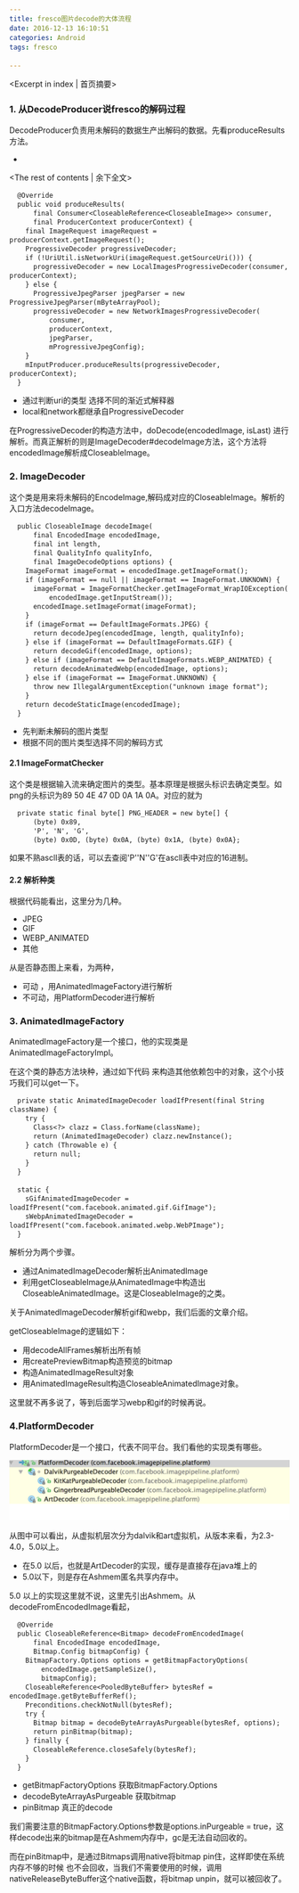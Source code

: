 ```yaml
---
title: fresco图片decode的大体流程
date: 2016-12-13 16:10:51
categories: Android
tags: fresco

---
```

<Excerpt in index | 首页摘要>
### 1. 从DecodeProducer说fresco的解码过程

DecodeProducer负责用未解码的数据生产出解码的数据。先看produceResults方法。

+ <!-- more -->
<The rest of contents | 余下全文>


```
  @Override
  public void produceResults(
      final Consumer<CloseableReference<CloseableImage>> consumer,
      final ProducerContext producerContext) {
    final ImageRequest imageRequest = producerContext.getImageRequest();
    ProgressiveDecoder progressiveDecoder;
    if (!UriUtil.isNetworkUri(imageRequest.getSourceUri())) {
      progressiveDecoder = new LocalImagesProgressiveDecoder(consumer, producerContext);
    } else {
      ProgressiveJpegParser jpegParser = new ProgressiveJpegParser(mByteArrayPool);
      progressiveDecoder = new NetworkImagesProgressiveDecoder(
          consumer,
          producerContext,
          jpegParser,
          mProgressiveJpegConfig);
    }
    mInputProducer.produceResults(progressiveDecoder, producerContext);
  }
```

* 通过判断uri的类型 选择不同的渐近式解释器
* local和network都继承自ProgressiveDecoder

在ProgressiveDecoder的构造方法中，doDecode(encodedImage, isLast) 进行解析。而真正解析的则是ImageDecoder#decodeImage方法，这个方法将encodedImage解析成CloseableImage。

### 2. ImageDecoder

这个类是用来将未解码的EncodeImage,解码成对应的CloseableImage。解析的入口方法decodeImage。

```
  public CloseableImage decodeImage(
      final EncodedImage encodedImage,
      final int length,
      final QualityInfo qualityInfo,
      final ImageDecodeOptions options) {
    ImageFormat imageFormat = encodedImage.getImageFormat();
    if (imageFormat == null || imageFormat == ImageFormat.UNKNOWN) {
      imageFormat = ImageFormatChecker.getImageFormat_WrapIOException(
          encodedImage.getInputStream());
      encodedImage.setImageFormat(imageFormat);
    }
    if (imageFormat == DefaultImageFormats.JPEG) {
      return decodeJpeg(encodedImage, length, qualityInfo);
    } else if (imageFormat == DefaultImageFormats.GIF) {
      return decodeGif(encodedImage, options);
    } else if (imageFormat == DefaultImageFormats.WEBP_ANIMATED) {
      return decodeAnimatedWebp(encodedImage, options);
    } else if (imageFormat == ImageFormat.UNKNOWN) {
      throw new IllegalArgumentException("unknown image format");
    }
    return decodeStaticImage(encodedImage);
  }
```

* 先判断未解码的图片类型
* 根据不同的图片类型选择不同的解码方式

#### 2.1 ImageFormatChecker

这个类是根据输入流来确定图片的类型。基本原理是根据头标识去确定类型。如png的头标识为89 50 4E 47 0D 0A 1A 0A。对应的就为

```
  private static final byte[] PNG_HEADER = new byte[] {
      (byte) 0x89,
      'P', 'N', 'G',
      (byte) 0x0D, (byte) 0x0A, (byte) 0x1A, (byte) 0x0A};
```

如果不熟ascll表的话，可以去查阅'P''N''G'在ascll表中对应的16进制。


#### 2.2 解析种类

根据代码能看出，这里分为几种。

* JPEG
* GIF
* WEBP_ANIMATED
* 其他

从是否静态图上来看，为两种，

* 可动 ，用AnimatedImageFactory进行解析
* 不可动，用PlatformDecoder进行解析


### 3. AnimatedImageFactory


AnimatedImageFactory是一个接口，他的实现类是AnimatedImageFactoryImpl。

在这个类的静态方法块种，通过如下代码 来构造其他依赖包中的对象，这个小技巧我们可以get一下。

```
  private static AnimatedImageDecoder loadIfPresent(final String className) {
    try {
      Class<?> clazz = Class.forName(className);
      return (AnimatedImageDecoder) clazz.newInstance();
    } catch (Throwable e) {
      return null;
    }
  }

  static {
    sGifAnimatedImageDecoder = loadIfPresent("com.facebook.animated.gif.GifImage");
    sWebpAnimatedImageDecoder = loadIfPresent("com.facebook.animated.webp.WebPImage");
  }
```

解析分为两个步骤。

* 通过AnimatedImageDecoder解析出AnimatedImage
* 利用getCloseableImage从AnimatedImage中构造出CloseableAnimatedImage。这是CloseableImage的之类。

关于AnimatedImageDecoder解析gif和webp，我们后面的文章介绍。

getCloseableImage的逻辑如下：

* 用decodeAllFrames解析出所有帧
* 用createPreviewBitmap构造预览的bitmap
* 构造AnimatedImageResult对象
* 用AnimatedImageResult构造CloseableAnimatedImage对象。

这里就不再多说了，等到后面学习webp和gif的时候再说。

### 4.PlatformDecoder

PlatformDecoder是一个接口，代表不同平台。我们看他的实现类有哪些。

![](/images/fresco/fresco_3.png)

从图中可以看出，从虚拟机层次分为dalvik和art虚拟机，从版本来看，为2.3-4.0，5.0以上。

* 在5.0 以后，也就是ArtDecoder的实现，缓存是直接存在java堆上的
* 5.0以下，则是存在Ashmem匿名共享内存中。


5.0 以上的实现这里就不说，这里先引出Ashmem。从decodeFromEncodedImage看起，

```
  @Override
  public CloseableReference<Bitmap> decodeFromEncodedImage(
      final EncodedImage encodedImage,
      Bitmap.Config bitmapConfig) {
    BitmapFactory.Options options = getBitmapFactoryOptions(
        encodedImage.getSampleSize(),
        bitmapConfig);
    CloseableReference<PooledByteBuffer> bytesRef = encodedImage.getByteBufferRef();
    Preconditions.checkNotNull(bytesRef);
    try {
      Bitmap bitmap = decodeByteArrayAsPurgeable(bytesRef, options);
      return pinBitmap(bitmap);
    } finally {
      CloseableReference.closeSafely(bytesRef);
    }
  }
```

* getBitmapFactoryOptions 获取BitmapFactory.Options
* decodeByteArrayAsPurgeable 获取bitmap
* pinBitmap 真正的decode

我们需要注意的BitmapFactory.Options参数是options.inPurgeable = true，这样decode出来的bitmap是在Ashmem内存中，gc是无法自动回收的。

而在pinBitmap中，是通过Bitmaps调用native将bitmap pin住，这样即使在系统内存不够的时候 也不会回收，当我们不需要使用的时候，调用nativeReleaseByteBuffer这个native函数，将bitmap unpin，就可以被回收了。











